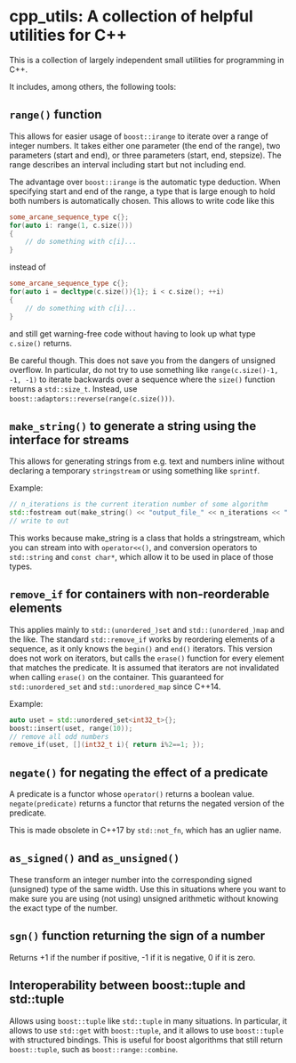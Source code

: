 # cpp_utils: A collection of helpful utilities for C++

This is a collection of largely independent small utilities for programming in
C++.

It includes, among others, the following tools:

## `range()` function

This allows for easier usage of `boost::irange` to iterate over a range of
integer numbers. It takes either one parameter (the end of the range), two
parameters (start and end), or three parameters (start, end, stepsize).
The range describes an interval including start but not including end.

The advantage over `boost::irange` is the automatic type deduction. When
specifying start and end of the range, a type that is large enough to hold
both numbers is automatically chosen. This allows to write code like this

```cpp
some_arcane_sequence_type c{};
for(auto i: range(1, c.size()))
{
	// do something with c[i]...
}
```

instead of

```cpp
some_arcane_sequence_type c{};
for(auto i = decltype(c.size()){1}; i < c.size(); ++i)
{
	// do something with c[i]...
}
```

and still get warning-free code without having to look up what type `c.size()`
returns.

Be careful though. This does not save you from the dangers of unsigned overflow.
In particular, do not try to use something like `range(c.size()-1, -1, -1)` to
iterate backwards over a sequence where the `size()` function returns a
`std::size_t`. Instead, use `boost::adaptors::reverse(range(c.size()))`.

## `make_string()` to generate a string using the interface for streams

This allows for generating strings from e.g. text and numbers inline
without declaring a temporary `stringstream` or using something like `sprintf`.

Example:

```cpp
// n_iterations is the current iteration number of some algorithm
std::fostream out(make_string() << "output_file_" << n_iterations << ".txt");
// write to out
```

This works because make_string is a class that holds a stringstream, which you
can stream into with `operator<<()`, and conversion operators to `std::string`
and `const char*`, which allow it to be used in place of those types.

## `remove_if` for containers with non-reorderable elements

This applies mainly to `std::(unordered_)set` and `std::(unordered_)map` and the
like. The standard `std::remove_if` works by reordering elements of a sequence,
as it only knows the `begin()` and `end()` iterators. This version does not work
on iterators, but calls the `erase()` function for every element that matches
the predicate. It is assumed that iterators are not invalidated when calling
`erase()` on the container. This guaranteed for `std::unordered_set` and
`std::unordered_map` since C++14.

Example:

```cpp
auto uset = std::unordered_set<int32_t>{};
boost::insert(uset, range(10));
// remove all odd numbers
remove_if(uset, [](int32_t i){ return i%2==1; });
```

## `negate()` for negating the effect of a predicate

A predicate is a functor whose `operator()` returns a boolean value.
`negate(predicate)` returns a functor that returns the negated version of the
predicate.

This is made obsolete in C++17 by `std::not_fn`, which has an uglier name.

## `as_signed()` and `as_unsigned()`

These transform an integer number into the corresponding signed (unsigned) type
of the same width. Use this in situations where you want to make sure you are
using (not using) unsigned arithmetic without knowing the exact type of the
number.

## `sgn()` function returning the sign of a number

Returns +1 if the number if positive, -1 if it is negative, 0 if it is zero.

## Interoperability between boost::tuple and std::tuple

Allows using `boost::tuple` like `std::tuple` in many situations. In particular,
it allows to use `std::get` with `boost::tuple`, and it allows to use
`boost::tuple` with structured bindings. This is useful for boost algorithms
that still return `boost::tuple`, such as `boost::range::combine`.